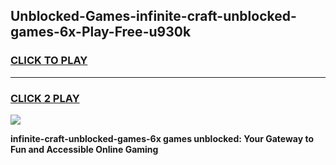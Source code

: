 
## Unblocked-Games-infinite-craft-unblocked-games-6x-Play-Free-u930k
<h3>
<a href="https://premium76.site?title=infinite-craft-unblocked-games-6x&ref=20M">CLICK TO PLAY</a></h3>
<hr>

<h3>
<a href="https://premium76.site?title=infinite-craft-unblocked-games-6x&ref=20M">CLICK 2 PLAY</a>
  
</h3>

<a href="https://premium76.site?title=infinite-craft-unblocked-games-6x&ref=19M"><img src="https://clearcache.store/games.png"></a>


**infinite-craft-unblocked-games-6x games unblocked: Your Gateway to Fun and Accessible Online Gaming**
